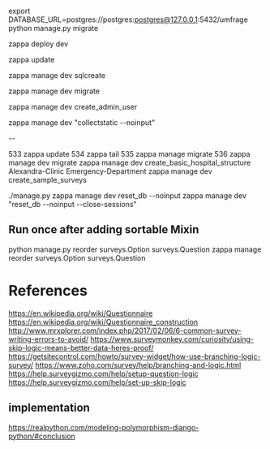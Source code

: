 export DATABASE_URL=postgres://postgres:postgres@127.0.0.1:5432/umfrage
python manage.py migrate


zappa deploy dev

zappa update

zappa manage dev sqlcreate

zappa manage dev migrate
  
zappa manage dev create_admin_user <UNAME> <EMAIL> <PASS>

zappa manage dev "collectstatic --noinput"

--

 533  zappa update
  534  zappa tail 
  535  zappa manage migrate
  536  zappa manage dev migrate
 zappa manage dev create_basic_hospital_structure Alexandra-Clinic Emergency-Department
 zappa manage dev create_sample_surveys 


./manage.py 
zappa manage dev reset_db --noinput
zappa manage dev "reset_db --noinput --close-sessions"

## Run once after adding sortable Mixin
python manage.py reorder surveys.Option surveys.Question
zappa manage reorder surveys.Option surveys.Question

# References
https://en.wikipedia.org/wiki/Questionnaire
https://en.wikipedia.org/wiki/Questionnaire_construction
http://www.mrxplorer.com/index.php/2017/02/06/6-common-survey-writing-errors-to-avoid/
https://www.surveymonkey.com/curiosity/using-skip-logic-means-better-data-heres-proof/
https://getsitecontrol.com/howto/survey-widget/how-use-branching-logic-survey/
https://www.zoho.com/survey/help/branching-and-logic.html
https://help.surveygizmo.com/help/setup-question-logic
https://help.surveygizmo.com/help/set-up-skip-logic

## implementation
https://realpython.com/modeling-polymorphism-django-python/#conclusion

